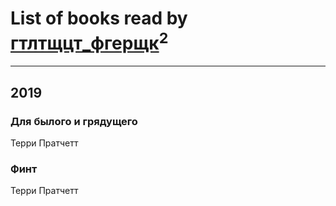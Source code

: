 # List of books read by [гтлтщцт_фгерщк](https://plus.google.com/u/0/106819207816282739138/)<sup>2</sup>
---

## 2019

### Для былого и грядущего
Терри Пратчетт


### Финт
Терри Пратчетт




